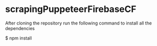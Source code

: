 # scrapingPuppeteerFirebaseCF

After cloning the repository run the following command to install all the dependencies

$ npm install 
